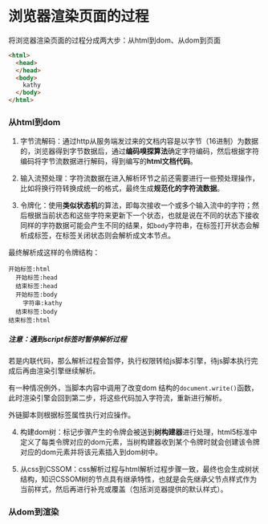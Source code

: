 # 浏览器渲染页面的过程
将浏览器渲染页面的过程分成两大步：从html到dom、从dom到页面

```html
<html>
  <head>
  </head>
  <body>
    kathy
  </body>
</html>
```

### 从html到dom
1. 字节流解码：通过http从服务端发过来的文档内容是以字节（16进制）为数据的，浏览器得到字节数据后，通过**编码嗅探算法**确定字符编码，然后根据字符编码将字节流数据进行解码，得到编写的**html文档代码**。

2. 输入流预处理：字符流数据在进入解析环节之前还需要进行一些预处理操作，比如将换行符转换成统一的格式，最终生成**规范化的字符流数据**。

3. 令牌化：使用**类似状态机**的算法，即每次接收一个或多个输入流中的字符；然后根据当前状态和这些字符来更新下一个状态，也就是说在不同的状态下接收同样的字符数据可能会产生不同的结果，如`body`字符串，在标签打开状态会解析成标签，在标签关闭状态则会解析成文本节点。

最终解析成这样的令牌结构：
```
开始标签:html
  开始标签:head
  结束标签:head
  开始标签:body
    字符串:kathy
  结束标签:body
结束标签:html
```

##### 注意：遇到script标签时暂停解析过程
若是内联代码，那么解析过程会暂停，执行权限转给js脚本引擎，待js脚本执行完成后再由渲染引擎继续解析。

有一种情况例外，当脚本内容中调用了改变dom 结构的`document.write()`函数，此时渲染引擎会回到第二步，将这些代码加入字符流，重新进行解析。

外链脚本则根据标签属性执行对应操作。

4. 构建dom树：标记步骤产生的令牌会被送到**树构建器**进行处理，html5标准中定义了每类令牌对应的dom元素，当树构建器收到某个令牌时就会创建该令牌对应的dom元素并将该元素插入到dom树中。

5. 从css到CSSOM：css解析过程与html解析过程步骤一致，最终也会生成树状结构，知识CSSOM树的节点具有继承特性，也就是会先继承父节点样式作为当前样式，然后再进行补充或覆盖（包括浏览器提供的默认样式）。

### 从dom到渲染

